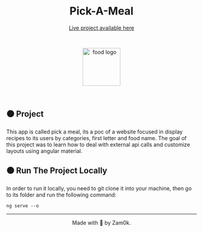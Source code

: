 <h1 align="center">Pick-A-Meal</h1>

<p align="center">
  <a href="https://pick-a-meal.vercel.app/" target"_blank"> Live project available here</a>
</p>

<br>
<p align="center" >
  <img alt="food logo" src="https://i.imgur.com/kNeucCG.png" width="100">
</p>

<br>


## ⚫ Project

This app is called pick a meal, its a poc of a website focused in display recipes to its users by categories, first letter and food name. The goal of this project was to learn how to deal with external api calls and customize layouts using angular material.


## ⚫ Run The Project Locally

In order to run it locally, you need to git clone it into your machine, then go to its folder and run the following command:

```
ng serve --o
```

---

<p align="center">Made with 🖤 by Zam0k.</p>

